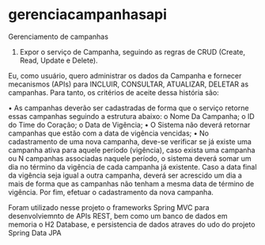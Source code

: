 # gerenciacampanhasapi
Gerenciamento de campanhas
1) Expor o serviço de Campanha, seguindo as regras de CRUD (Create, Read, Update e Delete).

Eu, como usuário, quero administrar os dados da Campanha e fornecer mecanismos (APIs) para INCLUIR, CONSULTAR, ATUALIZAR, DELETAR as 
campanhas. Para tanto, os critérios de aceite dessa história são:

•	As campanhas deverão ser cadastradas de forma que o serviço retorne essas campanhas seguindo a estrutura abaixo:
o	Nome Da Campanha;
o	ID do Time do Coração;
o	Data de Vigência;
•	O Sistema não deverá retornar campanhas que estão com a data de vigência vencidas;
•	No cadastramento de uma nova campanha, deve-se verificar se já existe uma campanha ativa para aquele período (vigência), 
caso exista uma campanha ou N campanhas associadas naquele período, o sistema deverá somar um dia no término da vigência de cada campanha 
já existente. Caso a data final da vigência seja igual a outra campanha, deverá ser acrescido um dia a mais de forma que as campanhas não 
tenham a mesma data de término de vigência. Por fim, efetuar o cadastramento da nova campanha.

Foram utilizado nesse projeto o frameworks Spring MVC para desenvolviemnto de APIs REST, bem como um banco de dados em memoria o H2 Database,
e persistencia de dados atraves do udo do projeto Spring Data JPA

